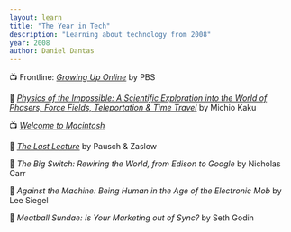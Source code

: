 ```yaml
---
layout: learn
title: "The Year in Tech"
description: "Learning about technology from 2008"
year: 2008
author: Daniel Dantas
---
```


📺 Frontline: _[Growing Up Online](https://www.pbs.org/wgbh/frontline/documentary/kidsonline/)_ by PBS <!-- 3/25/2017 -->

📕 [_Physics of the Impossible: A Scientific Exploration into the World of Phasers, Force Fields, Teleportation & Time Travel_](https://en.wikipedia.org/wiki/Physics_of_the_Impossible) by Michio Kaku <!-- 12/1/2016 -->

📺 [_Welcome to Macintosh_](https://en.wikipedia.org/wiki/Welcome_to_Macintosh_(film)) <!-- 8/19/2016 -->

📕 [_The Last Lecture_](https://en.wikipedia.org/wiki/The_Last_Lecture) by Pausch & Zaslow <!-- 6/21/2016 -->

📕 _The Big Switch: Rewiring the World, from Edison to Google_ by Nicholas Carr <!-- 7/6/2009 -->

📕 _Against the Machine: Being Human in the Age of the Electronic Mob_ by Lee Siegel <!-- 7/6/2009 -->

📕 _Meatball Sundae: Is Your Marketing out of Sync?_ by Seth Godin <!-- 7/6/2009 -->




